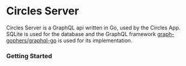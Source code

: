 # Circles Server

Circles Server is a GraphQL api written in Go, used by the Circles App. SQLite is used for the database and the GraphQL framework [graph-gophers/graphql-go](https://github.com/graph-gophers/graphql-go) is used for its implementation.

### Getting Started

